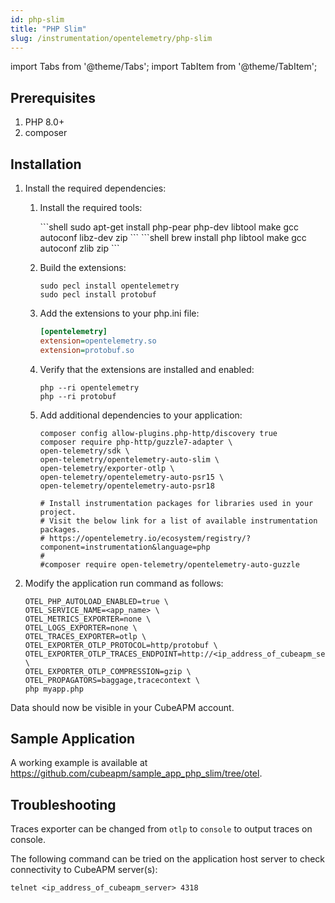 ```yaml
---
id: php-slim
title: "PHP Slim"
slug: /instrumentation/opentelemetry/php-slim
---
```


import Tabs from '@theme/Tabs';
import TabItem from '@theme/TabItem';

## Prerequisites

1. PHP 8.0+
2. composer

## Installation

1. Install the required dependencies:

   1. Install the required tools:

      <Tabs groupId="operating-systems">
         <TabItem value="lin" label="Linux">
            ```shell
            sudo apt-get install php-pear php-dev libtool make gcc autoconf libz-dev zip
            ```
         </TabItem>
         <TabItem value="mac" label="Mac">
            ```shell
            brew install php libtool make gcc autoconf zlib zip
            ```
         </TabItem>
      </Tabs>

   2. Build the extensions:

      ```shell
      sudo pecl install opentelemetry
      sudo pecl install protobuf
      ```

   3. Add the extensions to your php.ini file:

      ```ini
      [opentelemetry]
      extension=opentelemetry.so
      extension=protobuf.so
      ```

   4. Verify that the extensions are installed and enabled:

      ```shell
      php --ri opentelemetry
      php --ri protobuf
      ```

   5. Add additional dependencies to your application:

      ```shell
      composer config allow-plugins.php-http/discovery true
      composer require php-http/guzzle7-adapter \
      open-telemetry/sdk \
      open-telemetry/opentelemetry-auto-slim \
      open-telemetry/exporter-otlp \
      open-telemetry/opentelemetry-auto-psr15 \
      open-telemetry/opentelemetry-auto-psr18

      # Install instrumentation packages for libraries used in your project.
      # Visit the below link for a list of available instrumentation packages.
      # https://opentelemetry.io/ecosystem/registry/?component=instrumentation&language=php
      #
      #composer require open-telemetry/opentelemetry-auto-guzzle
      ```

2. Modify the application run command as follows:

   ```shell
   OTEL_PHP_AUTOLOAD_ENABLED=true \
   OTEL_SERVICE_NAME=<app_name> \
   OTEL_METRICS_EXPORTER=none \
   OTEL_LOGS_EXPORTER=none \
   OTEL_TRACES_EXPORTER=otlp \
   OTEL_EXPORTER_OTLP_PROTOCOL=http/protobuf \
   OTEL_EXPORTER_OTLP_TRACES_ENDPOINT=http://<ip_address_of_cubeapm_server>:4318/v1/traces \
   OTEL_EXPORTER_OTLP_COMPRESSION=gzip \
   OTEL_PROPAGATORS=baggage,tracecontext \
   php myapp.php
   ```

Data should now be visible in your CubeAPM account.

## Sample Application

A working example is available at https://github.com/cubeapm/sample_app_php_slim/tree/otel.

## Troubleshooting

Traces exporter can be changed from `otlp` to `console` to output traces on console.

The following command can be tried on the application host server to check connectivity to CubeAPM server(s):

```shell
telnet <ip_address_of_cubeapm_server> 4318
```
